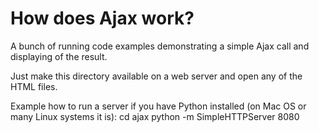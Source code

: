 # How does Ajax work?

A bunch of running code examples demonstrating a simple Ajax call and displaying of the result.

Just make this directory available on a web server and open any of the HTML files.

Example how to run a server if you have Python installed (on Mac OS or many Linux systems it is):
    cd ajax
    python -m SimpleHTTPServer 8080

